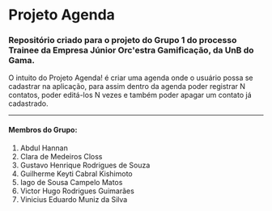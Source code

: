 # Projeto Agenda
### Repositório criado para o projeto do Grupo 1 do processo Trainee da Empresa Júnior Orc'estra Gamificação, da UnB do Gama.

O intuito do Projeto Agenda! é criar uma agenda onde o usuário possa se cadastrar na aplicação, para assim 
dentro da agenda poder registrar N contatos, poder editá-los N vezes e também poder apagar um contato já cadastrado.
__________
#### Membros do Grupo:
1. Abdul Hannan
2. Clara de Medeiros Closs
3. Gustavo Henrique Rodrigues de Souza
4. Guilherme Keyti Cabral Kishimoto
5. Iago de Sousa Campelo Matos
6. Victor Hugo Rodrigues Guimarães
7. Vinicius Eduardo Muniz da Silva
